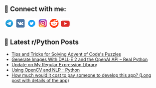 ## 🔎 Connect with me:
[<img src="https://github.com/bullbesh/bullbesh/blob/main/images/Telegram.png" width="32" height="32" />](https://t.me/bullbesh)
[<img src="https://github.com/bullbesh/bullbesh/blob/main/images/VK.png" width="32" height="32" />](https://vk.com/bullbesh)
[<img src="https://github.com/bullbesh/bullbesh/blob/main/images/Twitter.png" width="32" height="32" />](https://twitter.com/bullbesh1)
[<img src="https://github.com/bullbesh/bullbesh/blob/main/images/Instagram.png" width="32" height="32" />](https://www.instagram.com/bullbesh)
[<img src="https://github.com/bullbesh/bullbesh/blob/main/images/Reddit.png" width="32" height="32" />](https://www.reddit.com/user/bullbesh)
[<img src="https://github.com/bullbesh/bullbesh/blob/main/images/YouTube.png" width="32" height="32" />](https://www.youtube.com/channel/UCtfjRs6uzgq5mfm8S06WTcg)

## 📕 Latest r/Python Posts
<!-- BLOG-POST-LIST:START -->
- [Tips and Tricks for Solving Advent of Code&#39;s Puzzles](https://www.reddit.com/r/Python/comments/zsu3sq/tips_and_tricks_for_solving_advent_of_codes/)
- [Generate Images With DALL·E 2 and the OpenAI API – Real Python](https://www.reddit.com/r/Python/comments/zsrdlg/generate_images_with_dalle_2_and_the_openai_api/)
- [Update on My Regular Expression Library](https://www.reddit.com/r/Python/comments/zsrdg3/update_on_my_regular_expression_library/)
- [Using OpenCV and NLP - Python](https://www.reddit.com/r/Python/comments/zsqw0w/using_opencv_and_nlp_python/)
- [How much would it cost to pay someone to develop this app? &lpar;Long post with details of the app&rpar;](https://www.reddit.com/r/Python/comments/zsq46v/how_much_would_it_cost_to_pay_someone_to_develop/)
<!-- BLOG-POST-LIST:END -->
